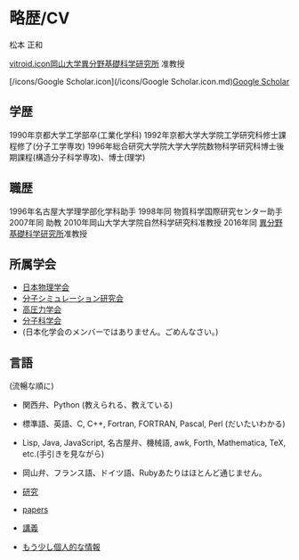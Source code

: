 # 略歴/CV

松本 正和

[vitroid.icon](vitroid.icon.md)[岡山大学異分野基礎科学研究所](岡山大学異分野基礎科学研究所.md) 准教授

[/icons/Google Scholar.icon](/icons/Google Scholar.icon.md)[Google Scholar](https://scholar.google.com/citations?user=NBbReDMAAAAJ)

## 学歴 


1990年京都大学工学部卒(工業化学科)
1992年京都大学大学院工学研究科修士課程修了(分子工学専攻)
1996年総合研究大学院大学大学院数物科学研究科博士後期課程(構造分子科学専攻)、博士(理学)

## 職歴


1996年名古屋大学理学部化学科助手
1998年同 物質科学国際研究センター助手
2007年同 助教
2010年岡山大学大学院自然科学研究科准教授
2016年同 [異分野基礎科学研究所](http://www.riis.okayama-u.ac.jp)准教授

## 所属学会


* [日本物理学会](http://www.jps.or.jp)
* [分子シミュレーション研究会](http://mol-sim.jp)
* [高圧力学会](http://www.highpressure.jp)
* [分子科学会](http://molsci.jp)
* (日本化学会のメンバーではありません。ごめんなさい。)

## 言語

(流暢な順に)


* 関西弁、Python (教えられる、教えている)
* 標準語、英語、C, C++, Fortran, FORTRAN, Pascal, Perl (だいたいわかる)
* Lisp, Java, JavaScript, 名古屋弁、機械語, awk, Forth, Mathematica, TeX, etc.(手引きを見ながら)
* 岡山弁、フランス語、ドイツ語、Rubyあたりはほとんど通じません。




* [研究](研究.md)
* [papers](papers.md)
* [講義](講義.md)




* [もう少し個人的な情報](もう少し個人的な情報.md)







